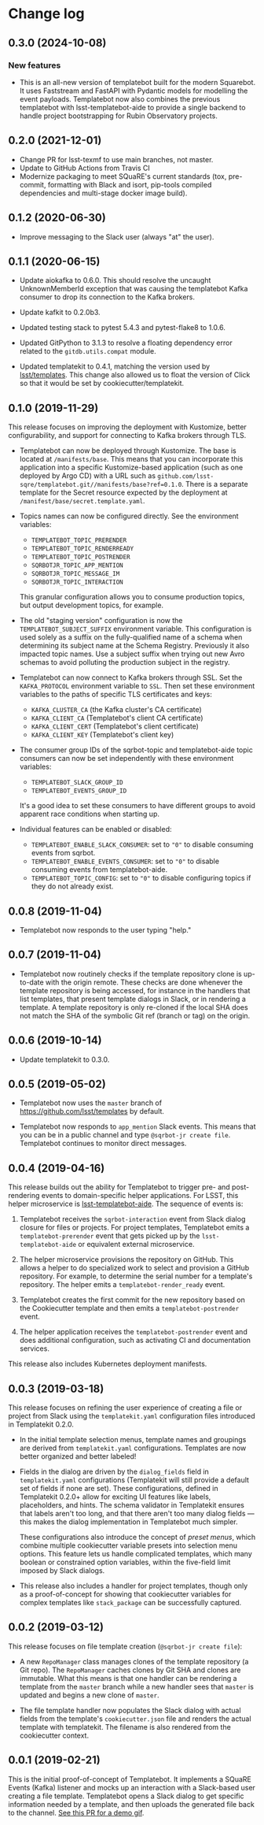 # Change log

<!-- scriv-insert-here -->

<a id='changelog-0.3.0'></a>
## 0.3.0 (2024-10-08)

### New features

- This is an all-new version of templatebot built for the modern Squarebot. It uses Faststream and FastAPI with Pydantic models for modelling the event payloads. Templatebot now also combines the previous templatebot with lsst-templatebot-aide to provide a single backend to handle project bootstrapping for Rubin Observatory projects.

## 0.2.0 (2021-12-01)

- Change PR for lsst-texmf to use main branches, not master.
- Update to GitHub Actions from Travis CI
- Modernize packaging to meet SQuaRE's current standards (tox, pre-commit, formatting with Black and isort, pip-tools compiled dependencies and multi-stage docker image build).

## 0.1.2 (2020-06-30)

- Improve messaging to the Slack user (always "at" the user).

## 0.1.1 (2020-06-15)

- Update aiokafka to 0.6.0.
  This should resolve the uncaught UnknownMemberId exception that was causing the templatebot Kafka consumer to drop its connection to the Kafka brokers.

- Update kafkit to 0.2.0b3.

- Updated testing stack to pytest 5.4.3 and pytest-flake8 to 1.0.6.

- Updated GitPython to 3.1.3 to resolve a floating dependency error related to the `gitdb.utils.compat` module.

- Updated templatekit to 0.4.1, matching the version used by [lsst/templates](https://github.com/lsst/templates). This change also allowed us to float the version of Click so that it would be set by cookiecutter/templatekit.

## 0.1.0 (2019-11-29)

This release focuses on improving the deployment with Kustomize, better configurability, and support for connecting to Kafka brokers through TLS.

- Templatebot can now be deployed through Kustomize. The base is located at `/manifests/base`. This means that you can incorporate this application into a specific Kustomize-based application (such as one deployed by Argo CD) with a URL such as `github.com/lsst-sqre/templatebot.git//manifests/base?ref=0.1.0`. There is a separate template for the Secret resource expected by the deployment at `/manifest/base/secret.template.yaml`.

- Topics names can now be configured directly. See the environment variables:

  - `TEMPLATEBOT_TOPIC_PRERENDER`
  - `TEMPLATEBOT_TOPIC_RENDERREADY`
  - `TEMPLATEBOT_TOPIC_POSTRENDER`
  - `SQRBOTJR_TOPIC_APP_MENTION`
  - `SQRBOTJR_TOPIC_MESSAGE_IM`
  - `SQRBOTJR_TOPIC_INTERACTION`

  This granular configuration allows you to consume production topics, but output development topics, for example.

- The old "staging version" configuration is now the `TEMPLATEBOT_SUBJECT_SUFFIX` environment variable. This configuration is used solely as a suffix on the fully-qualified name of a schema when determining its subject name at the Schema Registry. Previously it also impacted topic names. Use a subject suffix when trying out new Avro schemas to avoid polluting the production subject in the registry.

- Templatebot can now connect to Kafka brokers through SSL. Set the `KAFKA_PROTOCOL` environment variable to `SSL`. Then set these environment variables to the paths of specific TLS certificates and keys:

  - `KAFKA_CLUSTER_CA` (the Kafka cluster's CA certificate)
  - `KAFKA_CLIENT_CA` (Templatebot's client CA certificate)
  - `KAFKA_CLIENT_CERT` (Templatebot's client certificate)
  - `KAFKA_CLIENT_KEY` (Templatebot's client key)

- The consumer group IDs of the sqrbot-topic and templatebot-aide topic consumers can now be set independently with these environment variables:

  - `TEMPLATEBOT_SLACK_GROUP_ID`
  - `TEMPLATEBOT_EVENTS_GROUP_ID`

  It's a good idea to set these consumers to have different groups to avoid apparent race conditions when starting up.

- Individual features can be enabled or disabled:

  - `TEMPLATEBOT_ENABLE_SLACK_CONSUMER`: set to `"0"` to disable consuming events from sqrbot.
  - `TEMPLATEBOT_ENABLE_EVENTS_CONSUMER`: set to `"0"` to disable consuming events from templatebot-aide.
  - `TEMPLATEBOT_TOPIC_CONFIG`: set to `"0"` to disable configuring topics if they do not already exist.

## 0.0.8 (2019-11-04)

- Templatebot now responds to the user typing "help."

## 0.0.7 (2019-11-04)

- Templatebot now routinely checks if the template repository clone is up-to-date with the origin remote.
  These checks are done whenever the template repository is being accessed, for instance in the handlers that list templates, that present template dialogs in Slack, or in rendering a template.
  A template repository is only re-cloned if the local SHA does not match the SHA of the symbolic Git ref (branch or tag) on the origin.

## 0.0.6 (2019-10-14)

- Update templatekit to 0.3.0.

## 0.0.5 (2019-05-02)

- Templatebot now uses the `master` branch of https://github.com/lsst/templates by default.

- Templatebot now responds to `app_mention` Slack events. This means that you can be in a public channel and type `@sqrbot-jr create file`. Templatebot continues to monitor direct messages.

## 0.0.4 (2019-04-16)

This release builds out the ability for Templatebot to trigger pre- and post-rendering events to domain-specific helper applications. For LSST, this helper microservice is [lsst-templatebot-aide](https://github.com/lsst-sqre/lsst-templatebot-aide). The sequence of events is:

1. Templatebot receives the `sqrbot-interaction` event from Slack dialog closure for files or projects. For project templates, Templatebot emits a `templatebot-prerender` event that gets picked up by the `lsst-templatebot-aide` or equivalent external microservice.

2. The helper microservice provisions the repository on GitHub. This allows a helper to do specialized work to select and provision a GitHub repository. For example, to determine the serial number for a template's repository. The helper emits a `templatebot-render_ready` event.

3. Templatebot creates the first commit for the new repository based on the Cookiecutter template and then emits a `templatebot-postrender` event.

4. The helper application receives the `templatebot-postrender` event and does additional configuration, such as activating CI and documentation services.

This release also includes Kubernetes deployment manifests.

## 0.0.3 (2019-03-18)

This release focuses on refining the user experience of creating a file or project from Slack using the `templatekit.yaml` configuration files introduced in Templatekit 0.2.0.

- In the initial template selection menus, template names and groupings are derived from `templatekit.yaml` configurations. Templates are now better organized and better labeled!

- Fields in the dialog are driven by the `dialog_fields` field in `templatekit.yaml` configurations (Templatekit will still provide a default set of fields if none are set). These configurations, defined in Templatekit 0.2.0+ allow for exciting UI features like labels, placeholders, and hints. The schema validator in Templatekit ensures that labels aren't too long, and that there aren't too many dialog fields — this makes the dialog implementation in Templatebot much simpler.

  These configurations also introduce the concept of _preset menus_, which combine multiple cookiecutter variable presets into selection menu options. This feature lets us handle complicated templates, which many boolean or constrained option variables, within the five-field limit imposed by Slack dialogs.

- This release also includes a handler for project templates, though only as a proof-of-concept for showing that cookiecutter variables for complex templates like `stack_package` can be successfully captured.

## 0.0.2 (2019-03-12)

This release focuses on file template creation (`@sqrbot-jr create file`):

- A new `RepoManager` class manages clones of the template repository (a Git repo). The `RepoManager` caches clones by Git SHA and clones are immutable. What this means is that one handler can be rendering a template from the `master` branch while a new handler sees that `master` is updated and begins a new clone of `master`.

- The file template handler now populates the Slack dialog with actual fields from the template's `cookiecutter.json` file and renders the actual template with templatekit. The filename is also rendered from the cookiecutter context.

## 0.0.1 (2019-02-21)

This is the initial proof-of-concept of Templatebot. It implements a SQuaRE Events (Kafka) listener and mocks up an interaction with a Slack-based user creating a file template. Templatebot opens a Slack dialog to get specific information needed by a template, and then uploads the generated file back to the channel. [See this PR for a demo gif](https://github.com/lsst-sqre/templatebot/pull/1#issuecomment-466219231).
